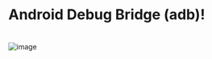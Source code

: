 # Android Debug Bridge (adb)!
# 
![image](https://C:\Users\Valentina\Desktop\maxresdefault.jpg.png)
